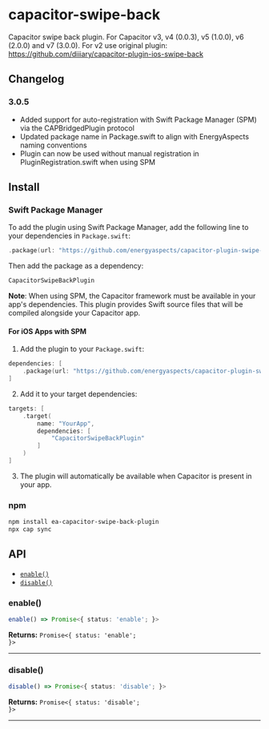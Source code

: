 # capacitor-swipe-back

Capacitor swipe back plugin. For Capacitor v3, v4 (0.0.3), v5 (1.0.0), v6 (2.0.0) and v7 (3.0.0). For v2 use original plugin: https://github.com/diiiary/capacitor-plugin-ios-swipe-back

## Changelog

### 3.0.5
- Added support for auto-registration with Swift Package Manager (SPM) via the CAPBridgedPlugin protocol
- Updated package name in Package.swift to align with EnergyAspects naming conventions
- Plugin can now be used without manual registration in PluginRegistration.swift when using SPM

## Install

### Swift Package Manager

To add the plugin using Swift Package Manager, add the following line to your dependencies in `Package.swift`:

```swift
.package(url: "https://github.com/energyaspects/capacitor-plugin-swipe-back.git", from: "3.0.3")
```

Then add the package as a dependency:

```swift
CapacitorSwipeBackPlugin
```

**Note**: When using SPM, the Capacitor framework must be available in your app's dependencies. This plugin provides Swift source files that will be compiled alongside your Capacitor app.

#### For iOS Apps with SPM

1. Add the plugin to your `Package.swift`:

```swift
dependencies: [
    .package(url: "https://github.com/energyaspects/capacitor-plugin-swipe-back.git", from: "3.0.3")
]
```

2. Add it to your target dependencies:

```swift
targets: [
    .target(
        name: "YourApp",
        dependencies: [
            "CapacitorSwipeBackPlugin"
        ]
    )
]
```

3. The plugin will automatically be available when Capacitor is present in your app.

### npm

```bash
npm install ea-capacitor-swipe-back-plugin
npx cap sync
```

## API

<docgen-index>

* [`enable()`](#enable)
* [`disable()`](#disable)

</docgen-index>

<docgen-api>
<!--Update the source file JSDoc comments and rerun docgen to update the docs below-->

### enable()

```typescript
enable() => Promise<{ status: 'enable'; }>
```

**Returns:** <code>Promise&lt;{ status: 'enable'; }&gt;</code>

--------------------


### disable()

```typescript
disable() => Promise<{ status: 'disable'; }>
```

**Returns:** <code>Promise&lt;{ status: 'disable'; }&gt;</code>

--------------------

</docgen-api>
